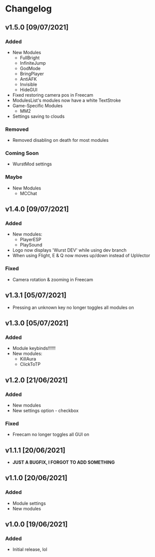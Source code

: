 # Changelog

## v1.5.0 [09/07/2021]
### Added
- New Modules
  * FullBright
  * InfiniteJump
  * GodMode
  * BringPlayer
  * AntiAFK
  * Invisible
  * HideGUI
- Fixed restoring camera pos in Freecam
- ModulesList's modules now have a white TextStroke
- Game-Specific Modules
  * MM2
- Settings saving to clouds
### Removed
- Removed disabling on death for most modules
### Coming Soon
- WurstMod settings
### Maybe
- New Modules
  * MCChat

## v1.4.0 [09/07/2021]
### Added
- New modules:
  * PlayerESP
  * PlaySound
- Logo now displays 'Wurst DEV' while using dev branch
- When using Flight, E & Q now moves up/down instead of UpVector
### Fixed
- Camera rotation & zooming in Freecam

## v1.3.1 [05/07/2021]
- Pressing an unknown key no longer toggles all modules on

## v1.3.0 [05/07/2021]
### Added
- Module keybinds!!!!!!
- New modules:
  * KillAura
  * ClickToTP

## v1.2.0 [21/06/2021]
### Added
- New modules
- New settings option - checkbox
### Fixed
- Freecam no longer toggles all GUI on

## v1.1.1 [20/06/2021]
- **JUST A BUGFIX, I FORGOT TO ADD SOMETHING**

## v1.1.0 [20/06/2021]
### Added
- Module settings
- New modules

## v1.0.0 [19/06/2021]
### Added
- Initial release, lol
